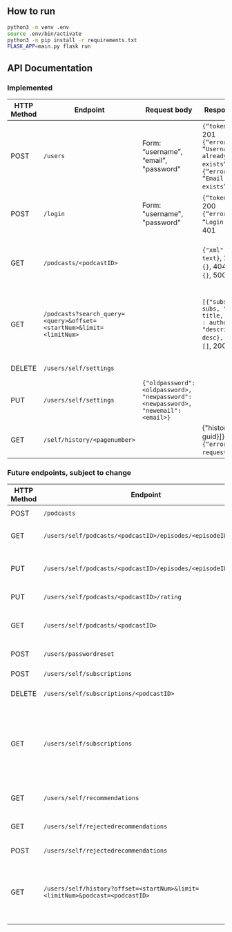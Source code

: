 ## How to run
```bash
python3 -m venv .env  
source .env/bin/activate
python3 -m pip install -r requirements.txt
FLASK_APP=main.py flask run
```

## API Documentation

### Implemented
| HTTP Method |  Endpoint                                                    | Request body                          | Response body | Action                  |
|-------------|--------------------------------------------------------------|---------------------------------------|---------------|-------------------------|
| POST        | `/users`                                                     | Form: “username”, “email”, "password” | `{“token: “”}`, 201<br>`{“error“ :  “Username already exists”}`, `{“error“ :  “Email already exists”}`, 409 | Sign up |
| POST        | `/login`                                                     | Form: "username", "password"          | `{“token: “”}`, 200<br>`{“error” : “Login Failed”}`, 401 | Login |
| GET         | `/podcasts/<podcastID>`                                      |                                       | `{"xml": xml text}`, 200<br>`{}`, 404<br>`{}`, 500 | Returns podcast details - RSS feed URL, rating |
| GET         | `/podcasts?search_query=<query>&offset=<startNum>&limit=<limitNum>`     |                 | `[{"subscribers": subs, "title": title, "author" : author, "description" : desc}, #]`, 200<br> `[]`, 200              | Search. Request `limitNum` results starting at result number `startNum` |  
| DELETE      | `/users/self/settings`                                                |                      |               | Delete account |
| PUT         | `/users/self/settings`                                       | `{"oldpassword": <oldpassword>, "newpassword": <newpassword>, "newemail":<email>}` | |                                                               Change password and/or email |  
| GET        | `/self/history/<pagenumber>`                                  |                                       | {"history": [{xml, guid}]}, 200<br>`{“error“ :  “bad request”}`, 400 | Check user history |

### Future endpoints, subject to change
| HTTP Method |  Endpoint                                                    | Request body         | Response body | Action                  |
|-------------|--------------------------------------------------------------|----------------------|---------------|-------------------------|
| POST        | `/podcasts`                                                  | `{"rss": <rsslink>}` |               | Add a podcast   |
| GET         | `/users/self/podcasts/<podcastID>/episodes/<episodeID>/time` |                      |               | Return time progress in episode |
| PUT         | `/users/self/podcasts/<podcastID>/episodes/<episodeID>/time` | `{"time": <time>}`   |               | Update time progress in episode, and also listening history |
| PUT         | `/users/self/podcasts/<podcastID>/rating`                    | `{"rating": <rating>}` |             | Update rating for podcast |
| GET         | `/users/self/podcasts/<podcastID>`                           |                      |               | Get user's podcast rating, whether subscribed |
| POST        | `/users/passwordreset`                                       | `{"email": <emailaddress>}` | |                                                                                           Request password reset |
| POST        | `/users/self/subscriptions`                                  | `{"id": <podcastID>}` | | Subscribe to a podcast |
| DELETE      | `/users/self/subscriptions/<podcastID>`                      |                       | | Unsubscribe from a podcast |
| GET         | `/users/self/subscriptions`                                  |                       | | Get list of subscribed podcasts - IDs and maybe the actual podcast info as well, to save an RTT from follow up requests? |
| GET         | `/users/self/recommendations`                        |                       | | Get list of podcast recommendations |
| GET         | `/users/self/rejectedrecommendations`                        |                       | | Get list of rejected podcast recommendations |
| POST        | `/users/self/rejectedrecommendations`                        | `{"id": <podcastID>}` | | Add rejected recommendation |
| GET         | `/users/self/history?offset=<startNum>&limit=<limitNum>&podcast=<podcastID>` |       | | Get listening history. With podcast set, returns listening history for a particular podcast. |
